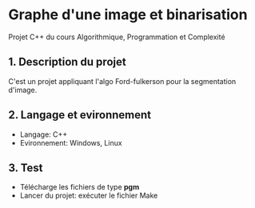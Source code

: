 # Graphe d'une image et binarisation
Projet C++ du cours Algorithmique, Programmation et Complexité
## 1. Description du projet
C'est un projet appliquant l'algo Ford-fulkerson pour la segmentation d'image.
## 2. Langage et evironnement
- Langage: C++
- Evironnement: Windows, Linux

## 3. Test
- Télécharge les fichiers de type **pgm** 
- Lancer du projet: exécuter le fichier Make




